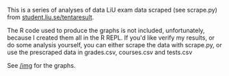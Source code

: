 This is a series of analyses of data LiU exam data scraped (see scrape.py) from
[student.liu.se/tentaresult](http://www4.student.liu.se/tentaresult/).

The R code used to produce the graphs is not included, unfortunately, because I
created them all in the R REPL.  If you'd like verify my results, or do some
analysis yourself, you can either scrape the data with scrape.py, or use the
prescraped data in grades.csv, courses.csv and tests.csv

See [/img](https://github.com/DanielRapp/liu-exam-analysis/tree/master/img) for the graphs.
